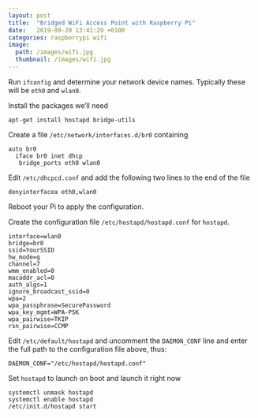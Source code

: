 ```yaml
---
layout: post
title:  "Bridged WiFi Access Point with Raspberry Pi"
date:   2019-09-20 13:41:29 +0100
categories: raspberrypi wifi
image:
  path: /images/wifi.jpg
  thumbnail: /images/wifi.jpg
---
```


Run `ifconfig` and determine your network device names. Typically these will be `eth0` and `wlan0`.

Install the packages we’ll need

    apt-get install hostapd bridge-utils

Create a file `/etc/network/interfaces.d/br0` containing

    auto br0
      iface br0 inet dhcp
       bridge_ports eth0 wlan0

Edit `/etc/dhcpcd.conf` and add the following two lines to the end of the file

    denyinterfacea eth0,wlan0

Reboot your Pi to apply the configuration.

Create the configuration file `/etc/hostapd/hostapd.conf` for `hostapd`.

    interface=wlan0
    bridge=br0
    ssid=YourSSID
    hw_mode=g
    channel=7
    wmm_enabled=0
    macaddr_acl=0
    auth_algs=1
    ignore_broadcast_ssid=0
    wpa=2
    wpa_passphrase=SecurePassword
    wpa_key_mgmt=WPA-PSK
    wpa_pairwise=TKIP
    rsn_pairwise=CCMP

Edit `/etc/default/hostapd` and uncomment the `DAEMON_CONF` line and enter the full path to the configuration file above, thus:

    DAEMON_CONF="/etc/hostapd/hostapd.conf"

Set `hostapd` to launch on boot and launch it right now

    systemctl unmask hostapd
    systemctl enable hostapd
    /etc/init.d/hostapd start
